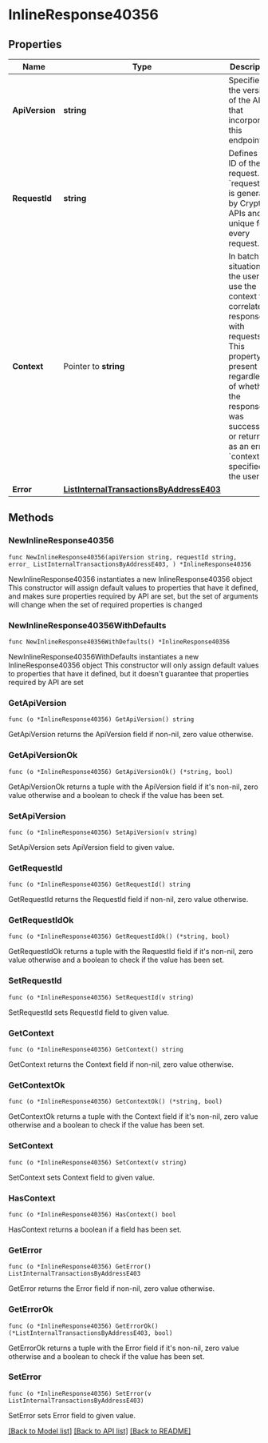 # InlineResponse40356

## Properties

Name | Type | Description | Notes
------------ | ------------- | ------------- | -------------
**ApiVersion** | **string** | Specifies the version of the API that incorporates this endpoint. | 
**RequestId** | **string** | Defines the ID of the request. The &#x60;requestId&#x60; is generated by Crypto APIs and it&#39;s unique for every request. | 
**Context** | Pointer to **string** | In batch situations the user can use the context to correlate responses with requests. This property is present regardless of whether the response was successful or returned as an error. &#x60;context&#x60; is specified by the user. | [optional] 
**Error** | [**ListInternalTransactionsByAddressE403**](ListInternalTransactionsByAddressE403.md) |  | 

## Methods

### NewInlineResponse40356

`func NewInlineResponse40356(apiVersion string, requestId string, error_ ListInternalTransactionsByAddressE403, ) *InlineResponse40356`

NewInlineResponse40356 instantiates a new InlineResponse40356 object
This constructor will assign default values to properties that have it defined,
and makes sure properties required by API are set, but the set of arguments
will change when the set of required properties is changed

### NewInlineResponse40356WithDefaults

`func NewInlineResponse40356WithDefaults() *InlineResponse40356`

NewInlineResponse40356WithDefaults instantiates a new InlineResponse40356 object
This constructor will only assign default values to properties that have it defined,
but it doesn't guarantee that properties required by API are set

### GetApiVersion

`func (o *InlineResponse40356) GetApiVersion() string`

GetApiVersion returns the ApiVersion field if non-nil, zero value otherwise.

### GetApiVersionOk

`func (o *InlineResponse40356) GetApiVersionOk() (*string, bool)`

GetApiVersionOk returns a tuple with the ApiVersion field if it's non-nil, zero value otherwise
and a boolean to check if the value has been set.

### SetApiVersion

`func (o *InlineResponse40356) SetApiVersion(v string)`

SetApiVersion sets ApiVersion field to given value.


### GetRequestId

`func (o *InlineResponse40356) GetRequestId() string`

GetRequestId returns the RequestId field if non-nil, zero value otherwise.

### GetRequestIdOk

`func (o *InlineResponse40356) GetRequestIdOk() (*string, bool)`

GetRequestIdOk returns a tuple with the RequestId field if it's non-nil, zero value otherwise
and a boolean to check if the value has been set.

### SetRequestId

`func (o *InlineResponse40356) SetRequestId(v string)`

SetRequestId sets RequestId field to given value.


### GetContext

`func (o *InlineResponse40356) GetContext() string`

GetContext returns the Context field if non-nil, zero value otherwise.

### GetContextOk

`func (o *InlineResponse40356) GetContextOk() (*string, bool)`

GetContextOk returns a tuple with the Context field if it's non-nil, zero value otherwise
and a boolean to check if the value has been set.

### SetContext

`func (o *InlineResponse40356) SetContext(v string)`

SetContext sets Context field to given value.

### HasContext

`func (o *InlineResponse40356) HasContext() bool`

HasContext returns a boolean if a field has been set.

### GetError

`func (o *InlineResponse40356) GetError() ListInternalTransactionsByAddressE403`

GetError returns the Error field if non-nil, zero value otherwise.

### GetErrorOk

`func (o *InlineResponse40356) GetErrorOk() (*ListInternalTransactionsByAddressE403, bool)`

GetErrorOk returns a tuple with the Error field if it's non-nil, zero value otherwise
and a boolean to check if the value has been set.

### SetError

`func (o *InlineResponse40356) SetError(v ListInternalTransactionsByAddressE403)`

SetError sets Error field to given value.



[[Back to Model list]](../README.md#documentation-for-models) [[Back to API list]](../README.md#documentation-for-api-endpoints) [[Back to README]](../README.md)


